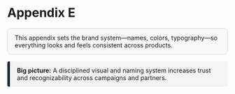 # Appendix E

<div style="border:1px solid #d1d5db; background-color:#f9fafb; padding:12px 16px; border-radius:8px; margin:16px 0;">
  This appendix sets the brand system—names, colors, typography—so everything looks and feels consistent across products.
</div>
<div style="border-left:6px solid #1f2937; background-color:#f3f4f6; padding:12px 16px; border-radius:4px; margin:16px 0;">
  <strong>Big picture:</strong> A disciplined visual and naming system increases trust and recognizability across campaigns and partners.
</div>
